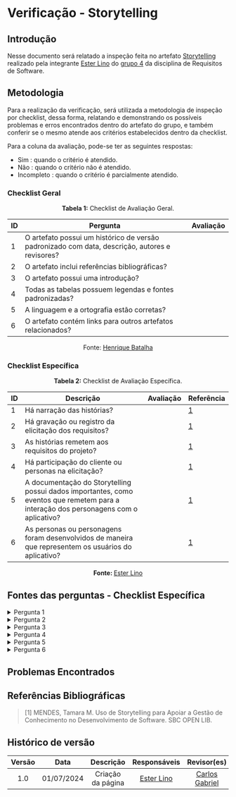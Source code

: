 # Verificação - Storytelling

## Introdução

Nesse documento será relatado a inspeção feita no artefato [Storytelling](https://requisitos-de-software.github.io/2024.1-Gov.br/#/elicitacao/storytelling) realizado pela integrante [Ester Lino](https://github.com/esteerlino) do [grupo 4](https://github.com/Requisitos-de-Software/2024.1-Gov.br) da disciplina de Requisitos de Software.

## Metodologia

Para a realização da verificação, será utilizada a metodologia de inspeção por checklist, dessa forma, relatando e demonstrando os possíveis problemas e erros encontrados dentro do artefato do grupo, e também conferir se o mesmo atende aos critérios estabelecidos dentro da checklist.

Para a coluna da avaliação, pode-se ter as seguintes respostas:

- Sim : quando o critério é atendido.
- Não : quando o critério não é atendido.
- Incompleto : quando o critério é parcialmente atendido.

### Checklist Geral

<font><p style="text-align: center">**Tabela 1:** Checklist de Avaliação Geral.</p></font>

| ID  | Pergunta | Avaliação |
|-----|----------|-----------|
|  1  | O artefato possui um histórico de versão padronizado com data, descrição, autores e revisores? |   |
|  2  | O artefato inclui referências bibliográficas?  |  |
|  3  | O artefato possui uma introdução? |  |
|  4  | Todas as tabelas possuem legendas e fontes padronizadas? |  |
|  5  | A linguagem e a ortografia estão corretas? |                  |
|  6  | O artefato contém links para outros artefatos relacionados? |                  |

<div align="center">Fonte: <a href="https://github.com/HeBatalha">Henrique Batalha</a></div>

### Checklist Específica

<font><p style="text-align: center">**Tabela 2:** Checklist de Avaliação Específica.</p></font>

| ID  | Descrição | Avaliação | Referência |
|-----|-----------|-----------|------------|
|  1  | Há narração das histórias?  |  | [1](#ancora1) |
|  2  | Há gravação ou registro da elicitação dos requisitos?  |  | [1](#ancora1) |
|  3  | As histórias remetem aos requisitos do projeto? |  | [1](#ancora1) |
|  4  | Há participação do cliente ou personas na elicitação? |  | [1](#ancora1) |
|  5  | A documentação do Storytelling possui dados importantes, como eventos que remetem para a interação dos personagens com o aplicativo?    |        | [1](#ancora1) |
|  6  | As personas ou personagens foram desenvolvidos de maneira que representem os usuários do aplicativo? | | [1](#ancora1) |

<div align="center"><b>Fonte: </b><a href="https://github.com/esteerlino">Ester Lino</a></div> 

## Fontes das perguntas - Checklist Específica

</details>
<details><summary>Pergunta 1</summary>
<img src="assets/verificacao/storytelling_01.png" alt="ref" width="700"/>
</details>

</details>
<details><summary>Pergunta 2</summary>
<img src="assets/verificacao/storytelling_03.png" alt="ref" width="700"/>
</details>

</details>
<details><summary>Pergunta 3</summary>
<img src="assets/verificacao/storytelling_03.png" alt="ref" width="700"/>
</details>

</details>
<details><summary>Pergunta 4</summary>
<img src="assets/verificacao/storytelling_04.png" alt="ref" width="700"/>
</details>

</details>
<details><summary>Pergunta 5</summary>
<img src="assets/verificacao/storytelling_02.png" alt="ref" width="700"/>
</details>

</details>
<details><summary>Pergunta 6</summary>
<img src="assets/verificacao/storytelling_04.png" alt="ref" width="700"/>
</details>

## Problemas Encontrados

## Referências Bibliográficas

> [1] MENDES, Tamara M. Uso de Storytelling para Apoiar a Gestão de Conhecimento no Desenvolvimento de Software. SBC OPEN LIB.

## Histórico de versão

| Versão | Data | Descrição | Responsáveis | Revisor(es) |
| :----: |:----:|:---------:|:------------:|:-----------:|
|  1.0   | 01/07/2024 | Criação da página | [Ester Lino](https://github.com/esteerlino) | [Carlos Gabriel](https://github.com/TheCarlosRamos) |
